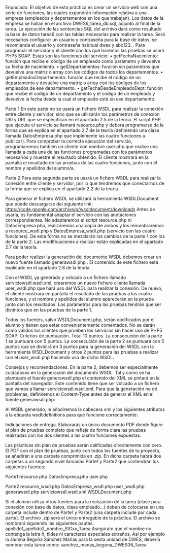 Enunciado.
El objetivo de esta práctica es crear un servicio web con una serie de funciones, las cuales expondrán información 
relativa a una empresa (empleados y departamentos en los que trabajan). Los datos de la empresa se hallan en el 
archivo DWES6_tarea_db.sql, adjunto al final de la tarea. La ejecución de las sentencias SQL del archivo dará como
resultado la base de datos tarea6 con las tablas necesarias para realizar la tarea. Será necesarios configurar un 
usuario y contraseña para la base de datos, se recomienda el usuario y contraseña habitual dwes y abc123. .
Para programar el servidor y el cliente con los que haremos las pruebas se usará PHP5 SOAP. Estas son las funciones del servicio:
•	getFechaNacimiento: función que recibe el código de un empleado como parámetro y devuelve su fecha de nacimiento.
•	getDepartamentos: función sin parámetros que devuelve una matriz o array con los códigos de todos los departamentos.
•	getEmpleadosDepartamento: función que recibe el código de un departamento y devuelve una matriz o array con los 
códigos de los empleados de ese departamento.
•	getFechaDesdeEmpleadoDept: función que recibe el código de un departamento y el código de un empleado y devuelve 
la fecha desde la cual el empleado está en ese departamento.

Parte 1
En este parte no se usará un fichero WSDL para realizar la conexión entre cliente y servidor, sino que se utilizarán
los parámetros de conexión URI y URL que se especifican en el apartado 2.5 de la teoría. El script PHP que ejecute 
el servicio se llamará resource.php y deberá programarse de la forma que se explica en el apartado 2.7 de la teoría 
(definiendo una clase llamada DatosEmpresa.php que implemente las cuatro funciones a publicar). Para comprobar la 
correcta ejecución del servicio, programaremos también un cliente con nombre user.php que realice una llamada a cada 
una de las funciones programadas con los parámetros necesarios y muestre el resultado obtenido.
El cliente mostrará en la pantalla el resultado de las pruebas de las cuatro funciones, junto con el nombre y apellidos del alumno/a.

Parte 2
Para esta segunda parte se usará un fichero  WSDL  para realizar la conexión entre cliente y servidor, por lo
que tendremos que conectarnos de la forma que se explica en el  apartado 2.2  de la teoría.

Para generar el fichero WSDL se utilizará la herramienta WSDLDocument que puede descargarse del siguiente link:
https://code.google.com/archive/p/wsdldocument/downloads
Antes de usarla, es fundamental adaptar el servicio con las anotaciones correspondientes. No adaptaremos el 
script resource.php ni DatosEmpresa.php, realizaremos una copia de ambos y los renombraremos a  resource_wsdl.php 
y DatosEmpresa_wsdl.php  (servicio con las cuatro
funciones). De esta forma no se mezclarán los cambios de la parte 1 con los de la parte 2. Las modificaciones a 
realizar están explicadas en el  apartado 2.7 de la teoría.

Para poder realizar la generación del documento WSDL debemos crear un nuevo fuente llamado  generawsdl.php . 
El contenido de este fichero está explicado en el  apartado 2.8 de la teoría.

Con el WSDL ya generado y volcado a un fichero llamado  serviciowsdl.wsdl.xml, crearemos un nuevo fichero cliente 
llamada  user_wsdl.php  que hará uso del WSDL para realizar la conexión. De nuevo, el cliente mostrará en pantalla 
el resultado de las pruebas a las cuatro funciones, y el nombre y apellidos del alumno aparecerán en la prueba junto 
con los resultados. Los parámetros para las pruebas tendrán que ser  distintos  que en las pruebas de la parte 1.

Todos los fuentes, salvo  WSDLDocument.php, serán codificados por el alumno y  tienen que estar convenientemente 
comentados.  No se darán como válidos los clientes que prueben los servicios sin hacer uso de PHP5 SOAP.
Criterios de puntuación. Total 10 puntos.
La consecución de la  parte 1 se puntuará con 5 puntos.
La consecución de la  parte 2 se puntuará con  5 puntos que se dividirá en  3 puntos para la generación del WSDL 
con la herramienta  WSDLDocument y otros 2 puntos para las pruebas a realizar con el  user_wsdl.php haciendo uso de dicho  WSDL.



Consejos y recomendaciones.
En la parte 2, debemos ser especialmente cuidadosos en la generación del documento WSDL. Tal y como se ha planteado 
el fuente  generawsdl.php  el contenido del XML se pintará en la pantalla del navegador. Este contenido tiene que ser 
volcado a un fichero que vamos a llamar
serviciowsdl.wsdl.xml. Para que la generación no dé problemas, definiremos el Content-Type antes de generar el XML en 
el fuente  generawsdl.php:

Al WSDL generado, le añadiremos la  cabecera xml y los siguientes atributos a la etiqueta wsdl:definitions para que 
funcione correctamente:

Indicaciones de entrega.
Elaborarás un único  documento PDF donde figure el plan de pruebas completo que refleje de forma clara las 
pruebas realizadas con los dos clientes a las cuatro funciones expuestas.

Las prácticas sin plan de pruebas serán calificadas directamente con cero. El PDF con el plan de pruebas, 
junto con todos los fuentes de tu proyecto, se añadirán a una carpeta comprimida en .zip. En dicha carpeta 
habrá dos carpetas a un segundo nivel llamadas  Parte1  y  Parte2  que contendrán los siguientes fuentes:

Parte1
resource.php
DatosEmpresa.php
user.php

Parte2
resource_wsdl.php
DatosEmpresa_wsdl.php
user_wsdl.php
generawsdl.php
serviciowsdl.wsdl.xml
WSDLDocument.php 

Si el alumno utiliza otros fuentes para la realización de la tarea (clase para conexión con base de datos, clase empleado...)
deben de colocarse en una carpeta include dentro de Parte1 y Parte2 (una carpeta include por cada parte).
El archivo .zip será el  único entregable de la práctica. El archivo se nombrará siguiendo las siguientes pautas:
apellido1_apellido2_nombre_SIGxx_Tarea
Asegúrate que el nombre no contenga la letra ñ, tildes ni caracteres especiales extraños. Así por ejemplo la alumna Begoña 
Sánchez Mañas para la sexta unidad de DWES, debería nombrar esta tarea como:
sanchez_manas_begona_DWES06_Tarea

